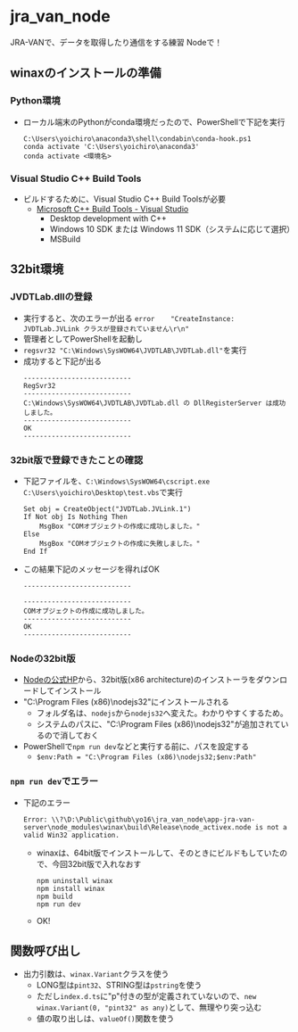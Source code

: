 # jra_van_node
JRA-VANで、データを取得したり通信をする練習 Nodeで！

## winaxのインストールの準備
### Python環境
- ローカル端末のPythonがconda環境だったので、PowerShellで下記を実行
    ```
    C:\Users\yoichiro\anaconda3\shell\condabin\conda-hook.ps1
    conda activate 'C:\Users\yoichiro\anaconda3'
    conda activate <環境名>
    ```
### Visual Studio C++ Build Tools
- ビルドするために、Visual Studio C++ Build Toolsが必要
  - [Microsoft C++ Build Tools - Visual Studio](https://visualstudio.microsoft.com/ja/visual-cpp-build-tools/)
    - Desktop development with C++
    - Windows 10 SDK または Windows 11 SDK（システムに応じて選択）
    - MSBuild

## 32bit環境
### JVDTLab.dllの登録
- 実行すると、次のエラーが出る
  `error	"CreateInstance: JVDTLab.JVLink クラスが登録されていません\r\n"`
- 管理者としてPowerShellを起動し
- `regsvr32 "C:\Windows\SysWOW64\JVDTLAB\JVDTLab.dll"`を実行
- 成功すると下記が出る
  ```
  ---------------------------
  RegSvr32
  ---------------------------
  C:\Windows\SysWOW64\JVDTLAB\JVDTLab.dll の DllRegisterServer は成功しました。
  ---------------------------
  OK   
  ---------------------------
  ```

### 32bit版で登録できたことの確認
- 下記ファイルを、`C:\Windows\SysWOW64\cscript.exe C:\Users\yoichiro\Desktop\test.vbs`で実行
  ```VBScript: test.vbs
  Set obj = CreateObject("JVDTLab.JVLink.1")
  If Not obj Is Nothing Then
      MsgBox "COMオブジェクトの作成に成功しました。"
  Else
      MsgBox "COMオブジェクトの作成に失敗しました。"
  End If
  ```
- この結果下記のメッセージを得ればOK
  ```
  ---------------------------

  ---------------------------
  COMオブジェクトの作成に成功しました。
  ---------------------------
  OK   
  ---------------------------
  ```

### Nodeの32bit版
- [Nodeの公式HP](https://nodejs.org/en)から、32bit版(x86 architecture)のインストーラをダウンロードしてインストール
- "C:\Program Files (x86)\nodejs32"にインストールされる
  - フォルダ名は、`nodejs`から`nodejs32`へ変えた。わかりやすくするため。
  - システムのパスに、"C:\Program Files (x86)\nodejs32"が追加されているので消しておく
- PowerShellで`npm run dev`などと実行する前に、パスを設定する
  - `$env:Path = "C:\Program Files (x86)\nodejs32;$env:Path"`

### `npm run dev`でエラー
- 下記のエラー
  ```
  Error: \\?\D:\Public\github\yo16\jra_van_node\app-jra-van-server\node_modules\winax\build\Release\node_activex.node is not a valid Win32 application.
  ```
  - winaxは、64bit版でインストールして、そのときにビルドもしていたので、今回32bit版で入れなおす
    ```
    npm uninstall winax
    npm install winax
    npm build
    npm run dev
    ```
  - OK!

## 関数呼び出し
- 出力引数は、`winax.Variant`クラスを使う
  - LONG型は`pint32`、STRING型は`pstring`を使う
  - ただし`index.d.ts`に"p"付きの型が定義されていないので、`new winax.Variant(0, "pint32" as any)`として、無理やり突っ込む
  - 値の取り出しは、`valueOf()`関数を使う

